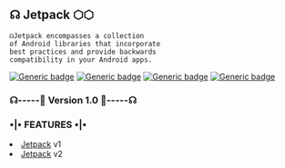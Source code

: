 ## ☊ Jetpack ⬡⬡

```
☊Jetpack encompasses a collection 
of Android libraries that incorporate 
best practices and provide backwards 
compatibility in your Android apps.
```
[![Generic badge](https://img.shields.io/badge/💠Plugins-red.svg)](https://github.com/gascomit/plugins) 
[![Generic badge](https://img.shields.io/badge/🚀Jetpack-blue.svg)](https://github.com/gascomit/Jetpack)
[![Generic badge](https://img.shields.io/badge/☸️WEBSITE-white.svg)](https://jetpack.gascomit.repl.co/)
[![Generic badge](https://img.shields.io/badge/⛱️GROUPS-darkgreen.svg)](https://qtell.gascomit.repl.co/)

### ☊-----🧩 Version 1.0 🧩-----☊
### •|• FEATURES •|•

<li class="current"><a href="Deco.html">Jetpack</a> v1</li>
<li><a href="Deco.html">Jetpack</a> v2</li>
